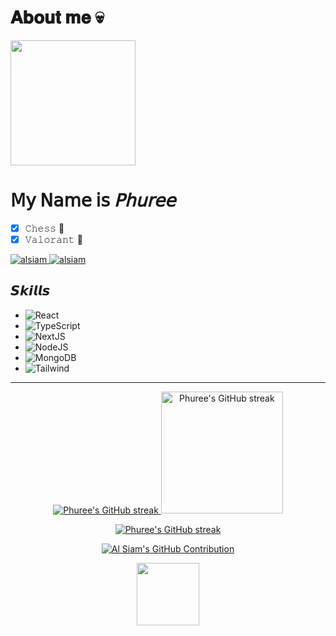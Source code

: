 # 𝐀𝐛𝐨𝐮𝐭 𝐦𝐞 💀 
 <img align="center" src="https://github.com/demartini/demartini/blob/master/code.gif" height="200"/>

# 𝖬𝗒 𝖭𝖺𝗆𝖾 𝗂𝗌 _𝖯𝗁𝗎𝗋𝖾𝖾_
- [x] 𝙲𝚑𝚎𝚜𝚜 🤩
- [x] 𝚅𝚊𝚕𝚘𝚛𝚊𝚗𝚝 🤯
      
 <a href="https://instagram.com/_phureexd_" target="_blank">
  <img src="https://img.shields.io/badge/Instagram-fe4164?style=for-the-badge&logo=instagram&logoColor=white" alt="alsiam" />
 </a> 
 <a href="https://www.facebook.com/phuree.cheewatas/" target="_blank">
  <img src="https://img.shields.io/badge/Facebook-20BEFF?&style=for-the-badge&logo=facebook&logoColor=white" alt="alsiam"  />
  </a> 

## 𝙎𝙠𝙞𝙡𝙡𝙨
-   <img alt="React" src="https://img.shields.io/badge/-React-45b8d8?style=flat-square&logo=react&logoColor=white" />
-   <img alt="TypeScript" src="https://img.shields.io/badge/-TypeScript-007ACC?style=flat-square&logo=typescript&logoColor=white" />
-   ![NextJS](https://img.shields.io/badge/NextJS-black?style=flat-square&logo=next.js&logoColor=white)
-   ![NodeJS](https://img.shields.io/badge/NodeJS-6DA55F?style=flat-square&logo=node.js&logoColor=white)
-   <img alt="MongoDB" src="https://img.shields.io/badge/-MongoDB-13aa52?style=flat-square&logo=mongodb&logoColor=white" />
- ![Tailwind](https://img.shields.io/badge/Tailwind_CSS-092749?style=flat-square&logo=tailwindcss&logoColor=06B6D4&labelColor=000000)
  
<hr/>
  <div align="center">
  <a href="https://github.com/phureexd">
    <img src="https://github-readme-stats.vercel.app/api?username=phureexd&theme=radical&border_color=9896f1" alt="Phuree's GitHub streak"/>
  </a>
   <a href="https://github.com/phureexd">
    <img src="https://github-readme-stats.vercel.app/api/top-langs/?username=phureexd&theme=radical" alt="Phuree's GitHub streak" height="195px"/>
  </a>
</div>  
<p align="center">
  <a href="https://github.com/phureexd">
    <img src="https://github-readme-streak-stats.herokuapp.com/?user=phureexd&theme=radical&border=7F3FBF&background=0D1117" alt="Phuree's GitHub streak"/>
  </a>
</p>

<p align="center">
  <a href="https://github.com/alsiam">
    <img src="https://github-profile-summary-cards.vercel.app/api/cards/profile-details?username=phureexd&theme=radical" alt="Al Siam's GitHub Contribution"/>
  </a>
</p>

<p align="center">
  <img src="https://user-images.githubusercontent.com/74038190/212257465-7ce8d493-cac5-494e-982a-5a9deb852c4b.gif" width="100">
</p>
